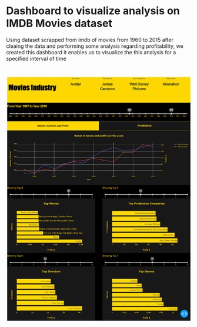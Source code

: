 # Dashboard to visualize analysis on IMDB Movies dataset
Using dataset scrapped from imdb of movies from 1960 to 2015
after cleaing the data and performing some analysis regarding profitability, we created this dashboard 
it enables us to visualize the this analysis for a specified interval of time
# 
![](https://github.com/Dash-Projects-ITI-NasrCity-Group1-9/G1-Movies_Industry_Dashboard/blob/main/screencapture-127-0-0-1-8051-2021-10-28-14_06_58.png)
